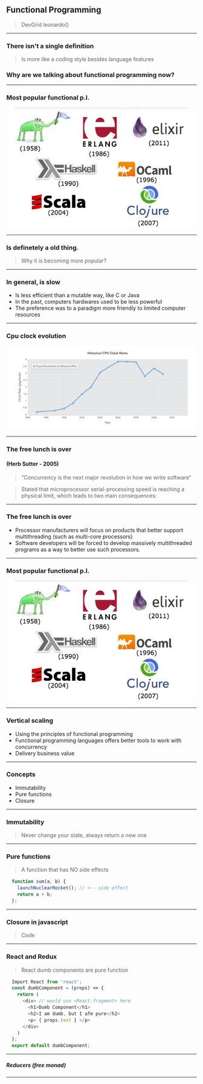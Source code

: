## Functional Programming

>DevGrid
>leonardo()

---

### There isn't a single definition

>Is more like a coding style besides language features


### Why are we talking about functional programming now?

---

### Most popular functional p.l.
![PL](/assets/functional_lg.jpg)

---

### Is definetely a old thing.

> Why it is becoming more popular?

---

### In general, is slow

* Is less efficient than a mutable way, like C or Java
* In the past, computers hardwares used to be less powerful
* The preference was to a paradigm more friendly to limited computer resources

---

### Cpu clock evolution
![Clock Evolution](/assets/cpu_clocks.jpg)

---

### The free lunch is over
#### (Herb Sutter - 2005)

> "Concurrency is the next major revolution in how we write software"

> Stated that microprocessor serial-processing speed is reaching a physical limit, which leads to two main consequences:

---

### The free lunch is over

* Processor manufacturers will focus on products that better support multithreading (such as multi-core processors)
* Software developers will be forced to develop massively multithreaded programs as a way to better use such processors.

---

### Most popular functional p.l.
![PL](/assets/functional_lg.jpg)

---

### Vertical scaling

* Using the principles of functional programming
* Functional programming languages offers better tools to work with concurrency
* Delivery business value

---

### Concepts

* Immutability
* Pure functions
* Closure

---

### Immutability

> Never change your state, always return a new one

---

### Pure functions

> A function that has NO side effects

```javascript
  function sum(a, b) {
    launchNuclearRocket(); // <-- side effect
    return a + b;
  };
```
---

### Closure in javascript

> Code

---

### React and Redux
> React dumb components are pure function

```javascript
  Import React from 'react';
  const dumbComponent = (props) => {
    return (
      <div> // would use <React.fragment> here
        <h1>Dumb Component</h1>
        <h2>I am dumb, but I afm pure</h2>
        <p> { props.text } </p>
      </div>
    )
  };
  export default dumbComponent;
```

---

##### Reducers (free monad)
>

---
